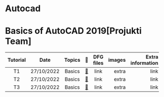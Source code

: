 # Autocad


# **Basics of AutoCAD 2019[Projukti Team]** 
|Tutorial|Date|Topics|:link:|DFG files|images|Extra information|
|:-----:|:------:|:-----:|:-----:|:-----:|-----:|-----:|
|T1|27/10/2022|Basics |[:notebook_with_decorative_cover:](https://www.protectedtext.com/autocad21)|link|extra|link|
|T2|27/10/2022|Basics |[:notebook_with_decorative_cover:](https://www.protectedtext.com/autocad21)|link|extra|link|
|T3|27/10/2022|Basics |[:notebook_with_decorative_cover:](https://www.protectedtext.com/autocad21)|link|extra|link|
